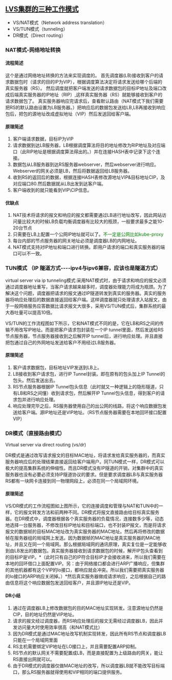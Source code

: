 ## [LVS集群的三种工作模式](https://www.cnblogs.com/randomlee/p/9046612.html)

- VS/NAT模式（Network address translation）
- VS/TUN模式（tunneling）
- DR模式（Direct routing）

### NAT模式-网络地址转换

#### 流程简述

这个是通过网络地址转换的方法来实现调度的。
首先调度器(LB)接收到客户的请求数据包时（请求的目的IP为VIP），根据调度算法决定将请求发送给哪个后端的真实服务器（RS）。
然后调度就把客户端发送的请求数据包的目标IP地址及端口改成后端真实服务器的IP地址（RIP）,这样真实服务器（RS）就能够接收到客户的请求数据包了。
真实服务器响应完请求后，查看默认路由（NAT模式下我们需要把RS的默认路由设置为LB服务器。）把响应后的数据包发送给LB,LB再接收到响应包后，把包的源地址改成虚拟地址（VIP）然后发送回给客户端。

#### 原理简述

1. 客户端请求数据，目标IP为VIP
2. 请求数据到达LB服务器，LB根据调度算法将目的地址修改为RIP地址及对应端口（此RIP地址是根据调度算法得出的。）并在连接HASH表中记录下这个连接。
3. 数据包从LB服务器到达RS服务器webserver，然后webserver进行响应。Webserver的网关必须是LB，然后将数据返回给LB服务器。
4. 收到RS的返回后的数据，根据连接HASH表修改源地址VIP&目标地址CIP，及对应端口80.然后数据就从LB出发到达客户端。
5. 客户端收到的就只能看到VIP\CIP信息。

#### 优缺点

1. NAT技术将请求的报文和响应的报文都需要通过LB进行地址改写，因此网站访问量比较大的时候LB负载均衡调度器有比较大的瓶颈，一般要求最多之能10-20台节点
2. 只需要在LB上配置一个公网IP地址就可以了。<font color='green'>不一定是公网比如kube-proxy</font>
3. 每台内部的节点服务器的网关地址必须是调度器LB的内网地址。
4. NAT模式支持对IP地址和端口进行转换。即用户请求的端口和真实服务器的端口可以不一致。

### TUN模式 （IP 隧道方式----ipv4与ipv6兼容，应该也是隧道方式）

virtual server via ip tunneling模式:采用NAT模式时，由于请求和响应的报文必须通过调度器地址重写，当客户请求越来越多时，调度器处理能力将成为瓶颈。为了解决这个问题，调度器把请求的报文通过IP隧道转发到真实的服务器。真实的服务器将响应处理后的数据直接返回给客户端。这样调度器就只处理请求入站报文，由于一般网络服务应答数据比请求报文大很多，采用VS/TUN模式后，集群系统的最大吞吐量可以提高10倍。

VS/TUN的工作流程图如下所示，它和NAT模式不同的是，它在LB和RS之间的传输不用改写IP地址。而是把客户请求包封装在一个IP tunnel里面，然后发送给RS节点服务器，节点服务器接收到之后解开IP tunnel后，进行响应处理。并且直接把包通过自己的外网地址发送给客户不用经过LB服务器。

#### 原理简述

1. 客户请求数据包，目标地址VIP发送到LB上。
2. LB接收到客户请求包，进行IP Tunnel封装。即在原有的包头加上IP Tunnel的包头。然后发送出去。
3. RS节点服务器根据IP Tunnel包头信息（此时就又一种逻辑上的隐形隧道，只有LB和RS之间懂）收到请求包，然后解开IP Tunnel包头信息，得到客户的请求包并进行响应处理。
4. 响应处理完毕之后，RS服务器使用自己的出公网的线路，将这个响应数据包发送给客户端。源IP地址还是VIP地址。（RS节点服务器需要在本地回环接口配置VIP）

### DR模式（直接路由模式）

Virtual server via direct routing (vs/dr)

DR模式是通过改写请求报文的目标MAC地址，将请求发给真实服务器的，而真实服务器响应后的处理结果直接返回给客户端用户。同TUN模式一样，DR模式可以极大的提高集群系统的伸缩性。而且DR模式没有IP隧道的开销，对集群中的真实服务器也没有必要必须支持IP隧道协议的要求。但是要求调度器LB与真实服务器RS都有一块网卡连接到同一物理网段上，必须在同一个局域网环境。

#### 原理简述

VS/DR模式的工作流程图如上图所示，它的连接调度和管理与NAT和TUN中的一样，它的报文转发方法和前两种不同。DR模式将报文直接路由给目标真实服务器。在DR模式中，调度器根据各个真实服务器的负载情况，连接数多少等，动态地选择一台服务器，不修改目标IP地址和目标端口，也不封装IP报文，而是将请求报文的数据帧的目标MAC地址改为真实服务器的MAC地址。然后再将修改的数据帧在服务器组的局域网上发送。因为数据帧的MAC地址是真实服务器的MAC地址，并且又在同一个局域网。那么根据局域网的通讯原理，真实复位是一定能够收到由LB发出的数据包。真实服务器接收到请求数据包的时候，解开IP包头查看到的目标IP是VIP。*（此时只有自己的IP符合目标IP才会接收进来，所以我们需要在本地的回环借口上面配置VIP。另：由于网络接口都会进行ARP广播响应，但集群的其他机器都有这个VIP的lo接口，都响应就会冲突。所以我们需要把真实服务器的lo接口的ARP响应关闭掉。）*然后真实服务器做成请求响应，之后根据自己的路由信息将这个响应数据包发送回给客户，并且源IP地址还是VIP。

#### DR小结

1. 通过在调度器LB上修改数据包的目的MAC地址实现转发。注意源地址仍然是CIP，目的地址仍然是VIP地址。
2. 请求的报文经过调度器，而RS响应处理后的报文无需经过调度器LB，因此并发访问量大时使用效率很高（和NAT模式比）
3. 因为DR模式是通过MAC地址改写机制实现转发，因此所有RS节点和调度器LB只能在一个局域网里面
4. RS主机需要绑定VIP地址在LO接口上，并且需要配置ARP抑制。
5. RS节点的默认网关不需要配置成LB，而是直接配置为上级路由的网关，能让RS直接出网就可以。
6. 由于DR模式的调度器仅做MAC地址的改写，所以调度器LB就不能改写目标端口，那么RS服务器就得使用和VIP相同的端口提供服务。